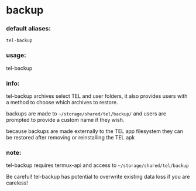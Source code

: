 # backup

### default aliases:
```
tel-backup
```
### usage:

tel-backup

### info:

tel-backup archives select TEL and user folders, it also provides users with a method to choose which archives to restore.

backups are made to `~/storage/shared/tel/backup/` and users are prompted to provide a custom name if they wish.

because backups are made externally to the TEL app filesystem they can be restored after removing or reinstalling the TEL apk

### note:

tel-backup requires termux-api and access to `~/storage/shared/tel/backup`

Be careful! tel-backup has potential to overwrite existing data loss if you are careless!

